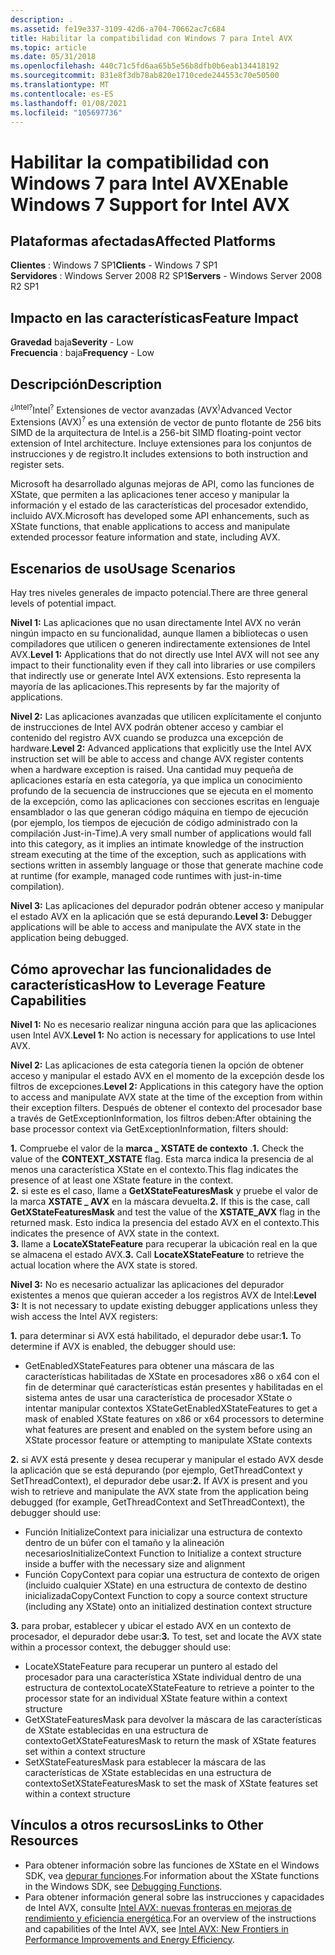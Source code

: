 ```yaml
---
description: .
ms.assetid: fe19e337-3109-42d6-a704-70662ac7c684
title: Habilitar la compatibilidad con Windows 7 para Intel AVX
ms.topic: article
ms.date: 05/31/2018
ms.openlocfilehash: 440c71c5fd6aa65b5e56b8dfb0b6eab134418192
ms.sourcegitcommit: 831e8f3db78ab820e1710cede244553c70e50500
ms.translationtype: MT
ms.contentlocale: es-ES
ms.lasthandoff: 01/08/2021
ms.locfileid: "105697736"
---
```

# <a name="enable-windows-7-support-for-intel-avx"></a><span data-ttu-id="54585-103">Habilitar la compatibilidad con Windows 7 para Intel AVX</span><span class="sxs-lookup"><span data-stu-id="54585-103">Enable Windows 7 Support for Intel AVX</span></span>

## <a name="affected-platforms"></a><span data-ttu-id="54585-104">Plataformas afectadas</span><span class="sxs-lookup"><span data-stu-id="54585-104">Affected Platforms</span></span>

 <span data-ttu-id="54585-105">**Clientes** : Windows 7 SP1</span><span class="sxs-lookup"><span data-stu-id="54585-105">**Clients** - Windows 7 SP1</span></span>  
<span data-ttu-id="54585-106">**Servidores** : Windows Server 2008 R2 SP1</span><span class="sxs-lookup"><span data-stu-id="54585-106">**Servers** - Windows Server 2008 R2 SP1</span></span>  


## <a name="feature-impact"></a><span data-ttu-id="54585-107">Impacto en las características</span><span class="sxs-lookup"><span data-stu-id="54585-107">Feature Impact</span></span>

 <span data-ttu-id="54585-108">**Gravedad** baja</span><span class="sxs-lookup"><span data-stu-id="54585-108">**Severity** - Low</span></span>  
<span data-ttu-id="54585-109">**Frecuencia** : baja</span><span class="sxs-lookup"><span data-stu-id="54585-109">**Frequency** - Low</span></span>  





## <a name="description"></a><span data-ttu-id="54585-110">Descripción</span><span class="sxs-lookup"><span data-stu-id="54585-110">Description</span></span>

<span data-ttu-id="54585-111"><sup>¿Intel?</sup></span><span class="sxs-lookup"><span data-stu-id="54585-111">Intel<sup>?</sup></span></span> <span data-ttu-id="54585-112">Extensiones de vector avanzadas (AVX<sup>)</sup></span><span class="sxs-lookup"><span data-stu-id="54585-112">Advanced Vector Extensions (AVX)<sup>?</sup></span></span> <span data-ttu-id="54585-113">es una extensión de vector de punto flotante de 256 bits SIMD de la arquitectura de Intel.</span><span class="sxs-lookup"><span data-stu-id="54585-113">is a 256-bit SIMD floating-point vector extension of Intel architecture.</span></span> <span data-ttu-id="54585-114">Incluye extensiones para los conjuntos de instrucciones y de registro.</span><span class="sxs-lookup"><span data-stu-id="54585-114">It includes extensions to both instruction and register sets.</span></span>

<span data-ttu-id="54585-115">Microsoft ha desarrollado algunas mejoras de API, como las funciones de XState, que permiten a las aplicaciones tener acceso y manipular la información y el estado de las características del procesador extendido, incluido AVX.</span><span class="sxs-lookup"><span data-stu-id="54585-115">Microsoft has developed some API enhancements, such as XState functions, that enable applications to access and manipulate extended processor feature information and state, including AVX.</span></span>

## <a name="usage-scenarios"></a><span data-ttu-id="54585-116">Escenarios de uso</span><span class="sxs-lookup"><span data-stu-id="54585-116">Usage Scenarios</span></span>

<span data-ttu-id="54585-117">Hay tres niveles generales de impacto potencial.</span><span class="sxs-lookup"><span data-stu-id="54585-117">There are three general levels of potential impact.</span></span>

<span data-ttu-id="54585-118">**Nivel 1:** Las aplicaciones que no usan directamente Intel AVX no verán ningún impacto en su funcionalidad, aunque llamen a bibliotecas o usen compiladores que utilicen o generen indirectamente extensiones de Intel AVX.</span><span class="sxs-lookup"><span data-stu-id="54585-118">**Level 1:** Applications that do not directly use Intel AVX will not see any impact to their functionality even if they call into libraries or use compilers that indirectly use or generate Intel AVX extensions.</span></span> <span data-ttu-id="54585-119">Esto representa la mayoría de las aplicaciones.</span><span class="sxs-lookup"><span data-stu-id="54585-119">This represents by far the majority of applications.</span></span>

<span data-ttu-id="54585-120">**Nivel 2:** Las aplicaciones avanzadas que utilicen explícitamente el conjunto de instrucciones de Intel AVX podrán obtener acceso y cambiar el contenido del registro AVX cuando se produzca una excepción de hardware.</span><span class="sxs-lookup"><span data-stu-id="54585-120">**Level 2:** Advanced applications that explicitly use the Intel AVX instruction set will be able to access and change AVX register contents when a hardware exception is raised.</span></span> <span data-ttu-id="54585-121">Una cantidad muy pequeña de aplicaciones estaría en esta categoría, ya que implica un conocimiento profundo de la secuencia de instrucciones que se ejecuta en el momento de la excepción, como las aplicaciones con secciones escritas en lenguaje ensamblador o las que generan código máquina en tiempo de ejecución (por ejemplo, los tiempos de ejecución de código administrado con la compilación Just-in-Time).</span><span class="sxs-lookup"><span data-stu-id="54585-121">A very small number of applications would fall into this category, as it implies an intimate knowledge of the instruction stream executing at the time of the exception, such as applications with sections written in assembly language or those that generate machine code at runtime (for example, managed code runtimes with just-in-time compilation).</span></span>

<span data-ttu-id="54585-122">**Nivel 3:** Las aplicaciones del depurador podrán obtener acceso y manipular el estado AVX en la aplicación que se está depurando.</span><span class="sxs-lookup"><span data-stu-id="54585-122">**Level 3:** Debugger applications will be able to access and manipulate the AVX state in the application being debugged.</span></span>

## <a name="how-to-leverage-feature-capabilities"></a><span data-ttu-id="54585-123">Cómo aprovechar las funcionalidades de características</span><span class="sxs-lookup"><span data-stu-id="54585-123">How to Leverage Feature Capabilities</span></span>

<span data-ttu-id="54585-124">**Nivel 1:** No es necesario realizar ninguna acción para que las aplicaciones usen Intel AVX.</span><span class="sxs-lookup"><span data-stu-id="54585-124">**Level 1:** No action is necessary for applications to use Intel AVX.</span></span>

<span data-ttu-id="54585-125">**Nivel 2:** Las aplicaciones de esta categoría tienen la opción de obtener acceso y manipular el estado AVX en el momento de la excepción desde los filtros de excepciones.</span><span class="sxs-lookup"><span data-stu-id="54585-125">**Level 2:** Applications in this category have the option to access and manipulate AVX state at the time of the exception from within their exception filters.</span></span> <span data-ttu-id="54585-126">Después de obtener el contexto del procesador base a través de GetExceptionInformation, los filtros deben:</span><span class="sxs-lookup"><span data-stu-id="54585-126">After obtaining the base processor context via GetExceptionInformation, filters should:</span></span>

 <span data-ttu-id="54585-127">**1.** Compruebe el valor de la **marca \_ XSTATE de contexto** .</span><span class="sxs-lookup"><span data-stu-id="54585-127">**1.** Check the value of the **CONTEXT\_XSTATE** flag.</span></span> <span data-ttu-id="54585-128">Esta marca indica la presencia de al menos una característica XState en el contexto.</span><span class="sxs-lookup"><span data-stu-id="54585-128">This flag indicates the presence of at least one XState feature in the context.</span></span>  
<span data-ttu-id="54585-129">**2.** si este es el caso, llame a **GetXStateFeaturesMask** y pruebe el valor de la marca **XSTATE \_ AVX** en la máscara devuelta.</span><span class="sxs-lookup"><span data-stu-id="54585-129">**2.** If this is the case, call **GetXStateFeaturesMask** and test the value of the **XSTATE\_AVX** flag in the returned mask.</span></span> <span data-ttu-id="54585-130">Esto indica la presencia del estado AVX en el contexto.</span><span class="sxs-lookup"><span data-stu-id="54585-130">This indicates the presence of AVX state in the context.</span></span>  
<span data-ttu-id="54585-131">**3.** llame a **LocateXStateFeature** para recuperar la ubicación real en la que se almacena el estado AVX.</span><span class="sxs-lookup"><span data-stu-id="54585-131">**3.** Call **LocateXStateFeature** to retrieve the actual location where the AVX state is stored.</span></span>  

<span data-ttu-id="54585-132">**Nivel 3:** No es necesario actualizar las aplicaciones del depurador existentes a menos que quieran acceder a los registros AVX de Intel:</span><span class="sxs-lookup"><span data-stu-id="54585-132">**Level 3:** It is not necessary to update existing debugger applications unless they wish access the Intel AVX registers:</span></span>

<span data-ttu-id="54585-133">**1.** para determinar si AVX está habilitado, el depurador debe usar:</span><span class="sxs-lookup"><span data-stu-id="54585-133">**1.** To determine if AVX is enabled, the debugger should use:</span></span>

-   <span data-ttu-id="54585-134">GetEnabledXStateFeatures para obtener una máscara de las características habilitadas de XState en procesadores x86 o x64 con el fin de determinar qué características están presentes y habilitadas en el sistema antes de usar una característica de procesador XState o intentar manipular contextos XState</span><span class="sxs-lookup"><span data-stu-id="54585-134">GetEnabledXStateFeatures to get a mask of enabled XState features on x86 or x64 processors to determine what features are present and enabled on the system before using an XState processor feature or attempting to manipulate XState contexts</span></span>

  
<span data-ttu-id="54585-135">**2.** si AVX está presente y desea recuperar y manipular el estado AVX desde la aplicación que se está depurando (por ejemplo, GetThreadContext y SetThreadContext), el depurador debe usar:</span><span class="sxs-lookup"><span data-stu-id="54585-135">**2.** If AVX is present and you wish to retrieve and manipulate the AVX state from the application being debugged (for example, GetThreadContext and SetThreadContext), the debugger should use:</span></span>

-   <span data-ttu-id="54585-136">Función InitializeContext para inicializar una estructura de contexto dentro de un búfer con el tamaño y la alineación necesarios</span><span class="sxs-lookup"><span data-stu-id="54585-136">InitializeContext Function to Initialize a context structure inside a buffer with the necessary size and alignment</span></span>
-   <span data-ttu-id="54585-137">Función CopyContext para copiar una estructura de contexto de origen (incluido cualquier XState) en una estructura de contexto de destino inicializada</span><span class="sxs-lookup"><span data-stu-id="54585-137">CopyContext Function to copy a source context structure (including any XState) onto an initialized destination context structure</span></span>

  
<span data-ttu-id="54585-138">**3.** para probar, establecer y ubicar el estado AVX en un contexto de procesador, el depurador debe usar:</span><span class="sxs-lookup"><span data-stu-id="54585-138">**3.** To test, set and locate the AVX state within a processor context, the debugger should use:</span></span>

-   <span data-ttu-id="54585-139">LocateXStateFeature para recuperar un puntero al estado del procesador para una característica XState individual dentro de una estructura de contexto</span><span class="sxs-lookup"><span data-stu-id="54585-139">LocateXStateFeature to retrieve a pointer to the processor state for an individual XState feature within a context structure</span></span>
-   <span data-ttu-id="54585-140">GetXStateFeaturesMask para devolver la máscara de las características de XState establecidas en una estructura de contexto</span><span class="sxs-lookup"><span data-stu-id="54585-140">GetXStateFeaturesMask to return the mask of XState features set within a context structure</span></span>
-   <span data-ttu-id="54585-141">SetXStateFeaturesMask para establecer la máscara de las características de XState establecidas en una estructura de contexto</span><span class="sxs-lookup"><span data-stu-id="54585-141">SetXStateFeaturesMask to set the mask of XState features set within a context structure</span></span>

  


## <a name="links-to-other-resources"></a><span data-ttu-id="54585-142">Vínculos a otros recursos</span><span class="sxs-lookup"><span data-stu-id="54585-142">Links to Other Resources</span></span>

-   <span data-ttu-id="54585-143">Para obtener información sobre las funciones de XState en el Windows SDK, vea [depurar funciones](../debug/debugging-functions.md).</span><span class="sxs-lookup"><span data-stu-id="54585-143">For information about the XState functions in the Windows SDK, see [Debugging Functions](../debug/debugging-functions.md).</span></span>
-   <span data-ttu-id="54585-144">Para obtener información general sobre las instrucciones y capacidades de Intel AVX, consulte [Intel AVX: nuevas fronteras en mejoras de rendimiento y eficiencia energética](https://software.intel.com/articles/intel-avx-new-frontiers-in-performance-improvements-and-energy-efficiency/).</span><span class="sxs-lookup"><span data-stu-id="54585-144">For an overview of the instructions and capabilities of the Intel AVX, see [Intel AVX: New Frontiers in Performance Improvements and Energy Efficiency](https://software.intel.com/articles/intel-avx-new-frontiers-in-performance-improvements-and-energy-efficiency/).</span></span>

 

 
